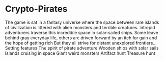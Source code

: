 # Crypto-Pirates
The game is sat in a fantasy universe where the space between rare islands of civilization is littered with alien monsters and terrible creatures. 
Intrepid adventurers traverse this incredible space in solar-sailed ships. 
Some leave behind gray everyday life, others are driven forward by an itch for gain and the hope of getting rich 
But they all strive for distant unexplored frontiers...
Setting features
The spirit of pirate adventure 
Wooden ships with solar sails 
Islands cruising in space 
Giant weird monsters 
Artifact hunt 
Treasure hunt
